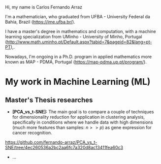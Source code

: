 Hi, my name is Carlos Fernando Arraz

I'm a mathematician, who graduated from UFBA - University Federal da Bahia, Brazil (https://ime.ufba.br/).

I have a master's degree in mathematics and computation, with a machine learning specialization from UMinho - University of Minho, Portugal (http://www.math.uminho.pt/Default.aspx?tabid=7&pageid=82&lang=pt-PT),.

Nowadays, I'm ongoing in a Ph.D. program in applied mathematics more known as MAP - PDMA, Portugal (https://map-pdma.up.pt/program/). 


# My work in Machine Learning (ML)

## Master's Thesis researches

- **[PCA_vs_t-SNE]:** The main goal is to compare a couple of techniques for dimensionality reduction for application in clustering analysis, specifically in conditions where we handle data with high dimensions (much more features than samples: $n >> p$) as gene expression for cancer recognition.
  
https://github.com/fernando-arraz/PCA_vs_t-SNE/tree/4ec260536a2bc2aa6fc7a320d8ac13411fea60c3

- ...
